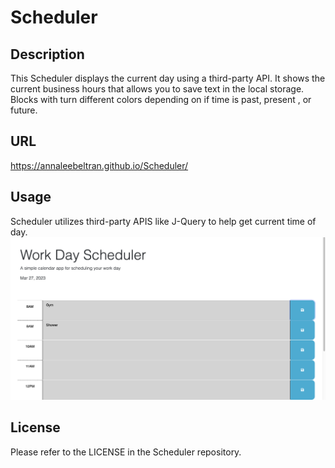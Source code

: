 # Scheduler
## Description
This Scheduler displays the current day using a third-party API. It shows the current business hours that allows you to save text in the local storage. Blocks with turn different colors depending on if time is past, present , or future.

## URL
https://annaleebeltran.github.io/Scheduler/

## Usage

Scheduler utilizes third-party APIS like J-Query to help get current time of day.
![alt text](./assets/img1.png)


## License

Please refer to the LICENSE in the Scheduler repository.